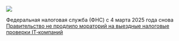 <!--2025-03-06 13:03:58-->
<div class="yb">
  <div class="rss smaller1 habr"><img src="https://habrastorage.org/getpro/habr/upload_files/a7c/f65/850/a7cf65850bef729e52b3b46ec3e2fd9e.jpeg" /><p>Федеральная налоговая служба (ФНС) с 4&nbsp;марта 2025&nbsp;года снова <a href="https://www.vedomosti.ru/economics/articles/2025/03/04/1095765-pravitelstvo-ne-prodlilo-moratorii-na-viezdnie-nalogovie-proverki-it-kompanii" rel="noopener noreferrer... <br><a class="light" href="https://habr.com/ru/news/888564/?utm_source=habrahabr&utm_medium=rss&utm_campaign=888564">Правительство не продлило мораторий на выездные налоговые проверки IT‑компаний</a></div>
</div>

